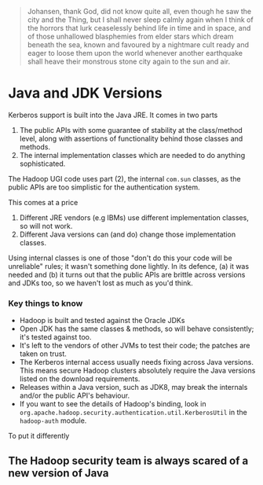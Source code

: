 <!---
  Licensed under the Apache License, Version 2.0 (the "License");
  you may not use this file except in compliance with the License.
  You may obtain a copy of the License at
  
   http://www.apache.org/licenses/LICENSE-2.0
  
  Unless required by applicable law or agreed to in writing, software
  distributed under the License is distributed on an "AS IS" BASIS,
  WITHOUT WARRANTIES OR CONDITIONS OF ANY KIND, either express or implied.
  See the License for the specific language governing permissions and
  limitations under the License. See accompanying LICENSE file.
-->
  
  
> Johansen, thank God, did not know quite all, even though he saw the city and the Thing, but I shall never sleep calmly again when I think of the horrors that lurk ceaselessly behind life in time and in space, and of those unhallowed blasphemies from elder stars which dream beneath the sea, known and favoured by a nightmare cult ready and eager to loose them upon the world whenever another earthquake shall heave their monstrous stone city again to the sun and air.

 
 
# Java and JDK Versions

Kerberos support is built into the Java JRE. It comes in two parts

1. The public APIs with some guarantee of stability at the class/method level, along with assertions of functionality behind those classes and methods.
2. The internal implementation classes which are needed to do anything sophisticated.

The Hadoop UGI code uses part (2), the internal `com.sun` classes, as the public APIs
are too simplistic for the authentication system.

This comes at a price

1. Different JRE vendors (e.g IBMs) use different implementation classes, so will not work.
2. Different Java versions can (and do) change those implementation classes.

Using internal classes is one of those "don't do this your code will be unreliable" rules; it wasn't something done lightly. In its defence, (a) it was needed and (b) it turns out that the public APIs are brittle across versions and JDKs too, so we haven't lost as much as you'd think.

### Key things to know

* Hadoop is built and tested against the Oracle JDKs
* Open JDK has the same classes & methods, so will behave consistently; it's tested against too.
* It's left to the vendors of other JVMs to test their code; the patches are taken on trust.
* The Kerberos internal access usually needs fixing across Java versions. This means secure Hadoop clusters absolutely require the Java versions listed on the download requirements.
* Releases within a Java version, such as JDK8, may break the internals and/or the public API's behaviour.
* If you want to see the details of Hadoop's binding, look in `org.apache.hadoop.security.authentication.util.KerberosUtil` in the `hadoop-auth` module.

To put it differently

## The Hadoop security team is always scared of a new version of Java

